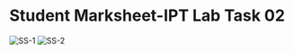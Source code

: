 # Student Marksheet-IPT Lab Task 02

![SS-1](https://user-images.githubusercontent.com/47315358/99153863-38eadf80-26cd-11eb-8493-9ad66eb85da2.png)
![SS-2](https://user-images.githubusercontent.com/47315358/99153864-3ab4a300-26cd-11eb-8810-7f6ece030f57.png)
